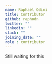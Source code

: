 ```yaml
---
name: Raphaël Odini
title: Contributor
github: raphodn
twitter: ""
linkedin: ""
slack: ""
joining_date: ""
role : contributor
---
```


Still waiting for this
